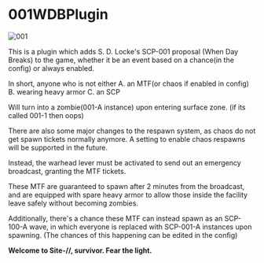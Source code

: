 # 001WDBPlugin

![001](https://user-images.githubusercontent.com/49810363/131126449-90b169fe-f612-45ea-9356-4242380ad17c.jpg)

This is a plugin which adds S. D. Locke's
SCP-001 proposal (When Day Breaks) to the game,
whether it be an event based on a chance(in the config)
or always enabled.

In short, anyone who is not either 
A. an MTF(or chaos if enabled in config)
B. wearing heavy armor
C. an SCP

Will turn into a zombie(001-A instance)
upon entering surface zone.
(if its called 001-1 then oops)

There are also some major changes to the
respawn system, as chaos do not get spawn 
tickets normally anymore. A setting to enable
chaos respawns will be supported in the future.

Instead, the warhead lever must be activated to send out
an emergency broadcast, granting the MTF tickets.

These MTF are guaranteed to spawn after 2 minutes from the broadcast,
and are equipped with spare heavy armor to allow those inside the facility
leave safely without becoming zombies.

Additionally, there's a chance these MTF can instead spawn as an SCP-100-A wave,
in which everyone is replaced with SCP-001-A instances upon spawning.
(The chances of this happening can be edited in the config)

**Welcome to Site-//, survivor. Fear the light.**
